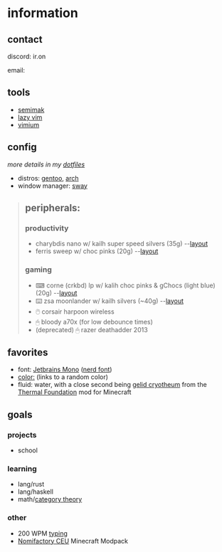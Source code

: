 # information

## contact

discord: ir.on

email: 

## tools

- [semimak](https://github.com/semilin/semimak)
- [lazy vim](http://www.lazyvim.org/) 
- [vimium](https://vimium.github.io/)

## config
*more details in my [dotfiles](https://github.com/i-r-o-n/dotfiles)*

- distros: [gentoo](https://gentoo.org), [arch](https://archlinux.org)
- window manager: [sway](https://swaywm.org/)

> ## peripherals:
> 
> ### productivity
> 
> - charybdis nano w/ kailh super speed silvers (35g) --[layout](https://github.com/i-r-o-n/dotfiles/blob/main/qmk/keymaps/charybdis/keymap.c)
> - ferris sweep w/ choc pinks (20g) --[layout](https://github.com/i-r-o-n/dotfiles/blob/main/qmk/keymaps/sweep/keymap.c)
>   
> ### gaming
> 
> - ⌨ corne (crkbd) lp w/ kalih choc pinks & gChocs (light blue) (20g) --[layout](https://github.com/i-r-o-n/dotfiles/blob/main/qmk/keymaps/corne/keymap.c)
> - ⌨️ zsa moonlander w/ kailh silvers (~40g) --[layout](https://configure.zsa.io/embed/moonlander/layouts/RWWdl/latest/0)
> - 🖱️ corsair harpoon wireless
> - 🖱 bloody a70x (for low debounce times)
> - (deprecated) 🖱 razer deathadder 2013

## favorites

- font: [Jetbrains Mono](https://www.jetbrains.com/lp/mono/) ([nerd font](https://github.com/ryanoasis/nerd-fonts/releases/))
- [color:](http://randomcolour.com/) (links to a random color)
- fluid: water, with a close second being [gelid cryotheum](https://ftbwiki.org/Gelid_Cryotheum) from the [Thermal Foundation](https://ftbwiki.org/Thermal_Foundation) mod for Minecraft

## goals

### projects

- school

### learning

- lang/rust
- lang/haskell
- math/[category theory](https://youtu.be/I8LbkfSSR58)

### other

- 200 WPM [typing](https://monkeytype.com/profile/Iron)
- [Nomifactory CEU](https://github.com/Nomi-CEu/Nomi-CEu) Minecraft Modpack
